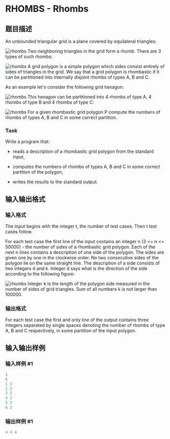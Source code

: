 # RHOMBS - Rhombs

## 题目描述

 An unbounded triangular grid is a plane covered by equilateral triangles:

![rhombs](https://cdn.luogu.com.cn/upload/vjudge_pic/SP118/624ba0918759e5db9003fe8eb056dce30ec0a2a6.png) Two neighboring triangles in the grid form a rhomb. There are 3 types of such rhombs:

![rhombs](https://cdn.luogu.com.cn/upload/vjudge_pic/SP118/c07a820eb331d2bb345c300deb2b830e690d56e9.png) A grid polygon is a simple polygon which sides consist entirely of sides of triangles in the grid. We say that a grid polygon is rhombastic if it can be partitioned into internally disjoint rhombs of types A, B and C.

As an example let's consider the following grid hexagon:

![rhombs](https://cdn.luogu.com.cn/upload/vjudge_pic/SP118/fe221ba6b5f9375409edbfcf34beebbd628ec6dc.png) This hexagon can be partitioned into 4 rhombs of type A, 4 rhombs of type B and 4 rhombs of type C:

![rhombs](https://cdn.luogu.com.cn/upload/vjudge_pic/SP118/d58175bab2f10066a64576fa3d8adc1ff76ef0ad.png) For a given rhombastic grid polygon P compute the numbers of rhombs of types A, B and C in some correct partition.

### Task

Write a program that:

- reads a description of a rhombastic grid polygon from the standard input,

- computes the numbers of rhombs of types A, B and C in some correct partition of the polygon,

- writes the results to the standard output.

## 输入输出格式

### 输入格式

 The input begins with the integer t, the number of test cases. Then t test cases follow.

For each test case the first line of the input contains an integer n (3 <= n <= 50000) - the number of sides of a rhombastic grid polygon. Each of the next n lines contains a description of one side of the polygon. The sides are given one by one in the clockwise order. No two consecutive sides of the polygon lie on the same straight line. The description of a side consists of two integers d and k. Integer d says what is the direction of the side according to the following figure:

![rhombs](https://cdn.luogu.com.cn/upload/vjudge_pic/SP118/c7c915d0257aadb38fd0765ce7b0c95921581346.png) Integer k is the length of the polygon side measured in the number of sides of grid triangles. Sum of all numbers k is not larger than 100000.

### 输出格式

 For each test case the first and only line of the output contains three integers separated by single spaces denoting the number of rhombs of type A, B and C respectively, in some partition of the input polygon.

## 输入输出样例

### 输入样例 #1

```cpp
1
6 
1 2 
2 2 
3 2 
4 2 
5 2 
6 2
```


### 输出样例 #1

```cpp
4 4 4
```


